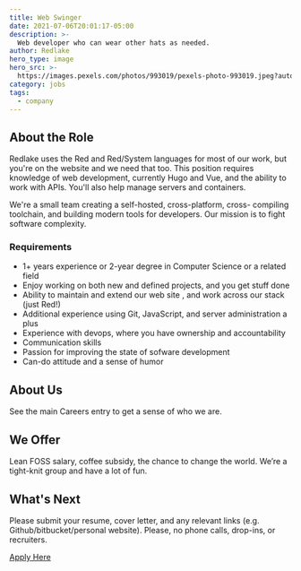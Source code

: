 ```yaml
---
title: Web Swinger
date: 2021-07-06T20:01:17-05:00
description: >-
  Web developer who can wear other hats as needed.
author: Redlake
hero_type: image
hero_src: >-
  https://images.pexels.com/photos/993019/pexels-photo-993019.jpeg?auto=compress&cs=tinysrgb&h=650&w=940
category: jobs
tags:
  - company
---
```


## About the Role

Redlake uses the Red and Red/System languages for most of our work, but
you're on the website and we need that too. This position requires
knowledge of web development, currently Hugo and Vue, and the ability to
work with APIs. You'll also help manage servers and containers.

We're a small team creating a self-hosted, cross-platform, cross-
compiling toolchain, and building modern tools for developers. Our
mission is to fight software complexity.


### Requirements

* 1+ years experience or 2-year degree in Computer Science or a related field
* Enjoy working on both new and defined projects, and you get stuff done
* Ability to maintain and extend our web site , and work across our stack (just Red!)
* Additional experience using Git, JavaScript, and server administration a plus
* Experience with devops, where you have ownership and accountability
* Communication skills
* Passion for improving the state of sofware development
* Can-do attitude and a sense of humor

## About Us

See the main Careers entry to get a sense of who we are.

## We Offer

Lean FOSS salary, coffee subsidy, the chance to change the world.
We’re a tight-knit group and have a lot of fun.

## What's Next

Please submit your resume, cover letter, and any relevant links (e.g.
Github/bitbucket/personal website). Please, no phone calls, drop-ins, or
recruiters.

[Apply Here](mailto:gregg@redlake-tech.com)
